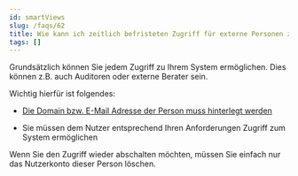 ```yaml
---
id: smartViews
slug: /faqs/62
title: Wie kann ich zeitlich befristeten Zugriff für externe Personen z.B. Auditoren oder externe Berater einrichten
tags: []
---
```

Grundsätzlich können Sie jedem Zugriff zu Ihrem System ermöglichen. Dies können z.B. auch Auditoren oder externe Berater sein.

Wichtig hierfür ist folgendes:

*   [Die Domain bzw. E-Mail Adresse der Person muss hinterlegt werden](https://support.qmbase.com/Account/findworkspace?returnUrl=/_admin/permissions/alloweddomains)

*   Sie müssen dem Nutzer entsprechend Ihren Anforderungen Zugriff zum System ermöglichen

Wenn Sie den Zugriff wieder abschalten möchten, müssen Sie einfach nur das Nutzerkonto dieser Person löschen.